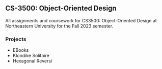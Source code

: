 ## CS-3500: Object-Oriented Design
All assignments and coursework for CS3500: Object-Oriented Design at Northeastern University for the Fall 2023 semester.

### Projects
- EBooks
- Klondike Solitaire
- Hexagonal Reversi
